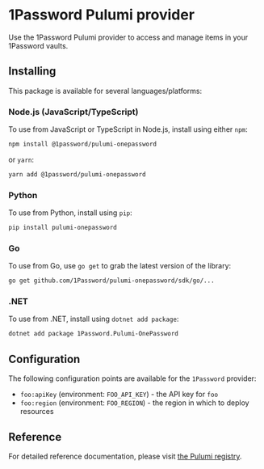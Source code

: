 # 1Password Pulumi provider

Use the 1Password Pulumi provider to access and manage items in your 1Password vaults.

## Installing

This package is available for several languages/platforms:

### Node.js (JavaScript/TypeScript)

To use from JavaScript or TypeScript in Node.js, install using either `npm`:

```bash
npm install @1password/pulumi-onepassword
```

or `yarn`:

```bash
yarn add @1password/pulumi-onepassword
```

### Python

To use from Python, install using `pip`:

<!-- TODO: Confirm whether or not 1) we need a namespace here, and 2) the package name is correct. -->

```bash
pip install pulumi-onepassword
```

### Go

To use from Go, use `go get` to grab the latest version of the library:

<!-- TODO: Confirm that this path to the Go SDK is correct. -->
<!-- This should be straightforward to confirm once we build out everything to the sdk/ directory. -->

```bash
go get github.com/1Password/pulumi-onepassword/sdk/go/...
```

### .NET

To use from .NET, install using `dotnet add package`:

<!-- TODO: Confirm that this namespace and package name are correct for .NET. -->

```bash
dotnet add package 1Password.Pulumi-OnePassword
```

## Configuration

<!-- TODO: Add configuration options specific to the provider. -->

The following configuration points are available for the `1Password` provider:

- `foo:apiKey` (environment: `FOO_API_KEY`) - the API key for `foo`
- `foo:region` (environment: `FOO_REGION`) - the region in which to deploy resources

## Reference

<!-- TODO: Confirm that this URL to the API documentation is correct. -->

For detailed reference documentation, please visit [the Pulumi registry](https://www.pulumi.com/registry/packages/1Password/api-docs/).
